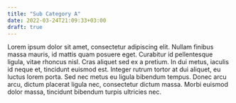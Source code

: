 ```yaml
---
title: "Sub Category A"
date: 2022-03-24T21:09:33+03:00
draft: true
---
```


Lorem ipsum dolor sit amet, consectetur adipiscing elit. Nullam finibus massa mauris, id mattis quam posuere eget. Curabitur id pellentesque ligula, vitae rhoncus nisl. Cras aliquet sed ex a pretium. In dui metus, iaculis id neque et, tincidunt euismod est. Integer rutrum tortor at dui aliquet, eu luctus lorem porta. Sed nec metus eu ligula bibendum tempus. Donec arcu arcu, dictum placerat ligula nec, consectetur dictum massa. Morbi euismod dolor massa, tincidunt bibendum turpis ultricies nec.
